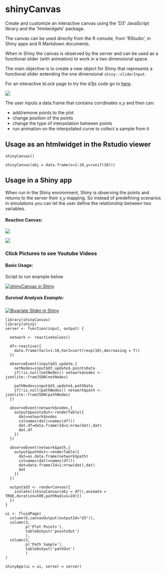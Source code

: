 # shinyCanvas

Create and customize an interactive canvas using the 'D3' JavaScript library and the 'htmlwidgets' package. 

The canvas can be used directly from the R console, from 'RStudio', in Shiny apps and R Markdown documents.

When in Shiny the canvas is observed by the server and can be used as a functional slider (with animation) to work in a two dimensional space.

The main objective is to create a new object for Shiny that represents a functional slider extending the one dimensional `shiny::sliderInput`.

For an interactive bl.ock page to try the d3js code go to [here](https://bl.ocks.org/yonicd/4bc59fca901388ebe4905bdb19af1567).

<!---
<iframe src="https://vida.io/gists/zNyrLzwmWNQgKGDmd/index.html" seamless frameborder="0" width="968" height="516"></iframe>
--->

![](https://raw.githubusercontent.com/yonicd/shinyCanvas/master/gifs/shinyCanvas_Example.gif)



The user inputs a data.frame that contains corrdinates x,y and then can:

  - add/remove points to the plot
  - change position of the points
  - change the type of interpolation between points
  - run animation on the interpolated curve to collect a sample from it

## Usage as an htmlwidget in the Rstudio viewer
```
shinyCanvas()

shinyCanvas(obj = data.frame(x=1:10,y=runif(10)))
```

## Usage in a Shiny app

When run in the Shiny environment, Shiny is observing the points and returns to the server their x,y mapping. So instead of predefining scenarios in simulations you can let the user define the relationship between two variables.

#### Reactive Canvas:
![](https://raw.githubusercontent.com/yonicd/shinyCanvas/master/gifs/plotSize.gif)

![](https://raw.githubusercontent.com/yonicd/shinyCanvas/master/gifs/shinyCanvas_RGB.gif.gif)


### Click Pictures to see Youtube Videos

#### Basic Usage:

Script to run example below

[![shinyCanvas in Shiny](http://img.youtube.com/vi/obfjcYty7vk/0.jpg)](https://www.youtube.com/watch?v=obfjcYty7vk)

##### Survival Analysis Example:

[![Bivariate Slider in Shiny](http://img.youtube.com/vi/56Ee_2MdptI/0.jpg)](https://www.youtube.com/watch?v=56Ee_2MdptI)

```
library(shinyCanvas)
library(shiny)
server <- function(input, output) {

  network <- reactiveValues()

  df<-reactive({
    data.frame(Var1=1:10,Var2=sort(rexp(10),decreasing = T))
  })
  
  observeEvent(input$d3_update,{
    netNodes=input$d3_update$.pointsData
    if(!is.null(netNodes)) network$nodes <- jsonlite::fromJSON(netNodes)
    
    pathNodes=input$d3_update$.pathData
    if(!is.null(pathNodes)) network$path <- jsonlite::fromJSON(pathNodes)
  })

  observeEvent(network$nodes,{
    output$pointsOut<-renderTable({
      dat=network$nodes
      colnames(dat)=names(df())
      dat.df=data.frame(Id=1:nrow(dat),dat)
      dat.df
    })    
  })

  observeEvent(network$path,{
    output$pathOut<-renderTable({
      dat=as.data.frame(network$path)
      colnames(dat)=names(df())
      dat=data.frame(Id=1:nrow(dat),dat)
      dat
    })    
  })
  
  output$d3 <- renderCanvas({
    isolate({shinyCanvas(obj = df(),animate = TRUE,duration=500,pathRadius=10)})
  })
}

ui <- fluidPage(
  column(6,canvasOutput(outputId="d3")),
  column(3,
         p('Plot Points'),
         tableOutput('pointsOut')
         ),
  column(3,
         p('Path Sample'),
         tableOutput('pathOut')
         )
)

shinyApp(ui = ui, server = server)


```

